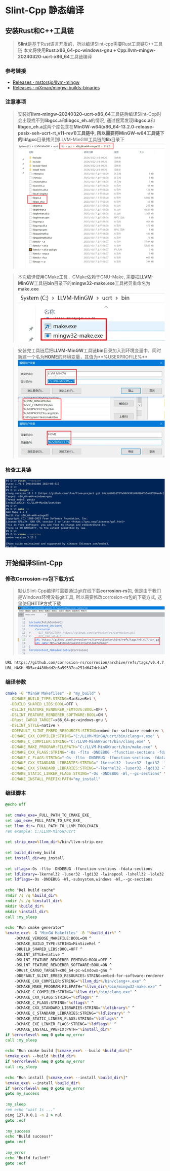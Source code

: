# Slint-Cpp 静态编译

## 安装Rust和C++工具链

> **Slint**是基于Rust语言开发的，所以编译Slint-cpp需要Rust工具链C++工具链
> 本文将使用**Rust:x86_64-pc-windows-gnu + Cpp:llvm-mingw-20240320-ucrt-x86_64**工具链编译
### 参考链接
* [Releases · mstorsjo/llvm-mingw](https://github.com/mstorsjo/llvm-mingw/releases)
* [Releases · niXman/mingw-builds-binaries](https://github.com/niXman/mingw-builds-binaries/releases)

### 注意事项

> 安装好**llvm-mingw-20240320-ucrt-x86_64**工具链后编译Slint-Cpp时会出现找不到**libgcc.a**和**libgcc_eh.a**的情况, 通过搜索发现**libgcc.a**和**libgcc_eh.a**这两个库包含在**MinGW-w64(x86_64-13.2.0-release-posix-seh-ucrt-rt_v11-rev1)**工具链中, 所以需要将MinGW-w64工具链下的**lib\gcc**目录拷贝到LLVM-MinGW工具链的**lib**目录下
![image.png](docs/LIBGCC_ET.png)

> 本次编译使用CMake工具，CMake依赖于GNU-Make, 需要把**LLVM-MinGW**工具链**bin**目录下的**mingw32-make.exe**工具拷贝重命名为**make.exe**
![image.png](docs/mingw-make.png)

> 安装完工具链后把**LLVM-MinGW**工具链**bin**目录加入到环境变量中，同时新建一个名为**HOME**的环境变量，其值为**%USERPROFILE%**
![image.png](docs/llvm-mingw.png)
![image.png](docs/env-home.png)

### 检查工具链
![image.png](docs/toolchain.png)

## 开始编译Slint-Cpp
### 修改Corrosion-rs包下载方式
> 默认Slint-Cpp编译时需要通过git在线下载**corrosion-rs**包, 但是由于我们是Windows环境没有git工具, 所以需要修改corrosion-rs包的下载方式, 这里使用**HTTP**方式下载
![image.png](docs/corrosion-rs.png)

```bash
URL https://github.com/corrosion-rs/corrosion/archive/refs/tags/v0.4.7.tar.gz
URL_HASH MD5=c4430bdd2c6a59537ca251d647dcb4b7
```

### 编译参数
```bash
cmake -G "MinGW Makefiles" -B "my_build" \
  -DCMAKE_BUILD_TYPE:STRING=MinSizeRel \
  -DBUILD_SHARED_LIBS:BOOL=OFF \
  -DSLINT_FEATURE_RENDERER_FEMTOVG:BOOL=OFF \
  -DSLINT_FEATURE_RENDERER_SOFTWARE:BOOL=ON \
  -DRust_CARGO_TARGET=x86_64-pc-windows-gnu \
  -DSLINT_STYLE=native \
  -DDEFAULT_SLINT_EMBED_RESOURCES:STRING=embed-for-software-renderer \
  -DCMAKE_CXX_COMPILER:STRING="C:/LLVM-MinGW/ucrt/bin/clang++.exe" \
  -DCMAKE_C_COMPILER:STRING="C:/LLVM-MinGW/ucrt/bin/clang.exe" \
  -DCMAKE_MAKE_PROGRAM:FILEPATH="C:/LLVM-MinGW/ucrt/bin/make.exe" \
  -DCMAKE_CXX_FLAGS:STRING="-Os -flto -DNDEBUG -ffunction-sections -fdata-sections" \
  -DCMAKE_C_FLAGS:STRING="-Os -flto -DNDEBUG -ffunction-sections -fdata-sections" \
  -DCMAKE_CXX_STANDARD_LIBRARIES:STRING="-lkernel32 -luser32 -lgdi32 -lwinspool -lshell32 -lole32 -loleaut32 -luuid -lcomdlg32 -ladvapi32 -lcomctl32 -liphlpapi -lws2_32 -lntoskrnl -lbcrypt -lopengl32 -luiautomationcore -lpropsys -ldwmapi -limm32 -luxtheme -luserenv" \
  -DCMAKE_CXX_STANDARD_LIBRARIES:STRING="-lkernel32 -luser32 -lgdi32 -lwinspool -lshell32 -lole32 -loleaut32 -luuid -lcomdlg32 -ladvapi32 -lcomctl32 -liphlpapi -lws2_32 -lntoskrnl -lbcrypt -lopengl32 -luiautomationcore -lpropsys -ldwmapi -limm32 -luxtheme -luserenv" \
  -DCMAKE_STATIC_LINKER_FLAGS:STRING="-Os -DNDEBUG -Wl,--gc-sections" \
  -DCMAKE_INSTALL_PREFIX:PATH="my_install"
```

### 编译脚本
```bat
@echo off

set cmake_exe=_FULL_PATH_TO_CMAKE_EXE_
set upx_exe=_FULL_PATH_TO_UPX_EXE_
set llvm_dir=_FULL_PATH_TO_LLVM_TOOLCHAIN_
rem example: C:/LLVM-MinGW/ucrt

set strip_exe=%llvm_dir%/bin/llvm-strip.exe

set build_dir=my_build
set install_dir=my_install

set cflags=-Os -flto -DNDEBUG -ffunction-sections -fdata-sections
set ldlibrary=-lkernel32 -luser32 -lgdi32 -lwinspool -lshell32 -lole32 -loleaut32 -luuid -lcomdlg32 -ladvapi32 -lcomctl32 -liphlpapi -lws2_32 -lntoskrnl -lbcrypt -lopengl32 -luiautomationcore -lpropsys -ldwmapi -limm32 -luxtheme -luserenv
set ldflags=-Os -DNDEBUG -Wl,-subsystem,windows -Wl,--gc-sections

echo "Del build cache"
rmdir /s /q %build_dir%
rmdir /s /q %install_dir%
mkdir %build_dir%
mkdir %install_dir%
call :my_sleep

echo "Run cmake generator"
%cmake_exe% -G "MinGW Makefiles" -B "%build_dir%" ^
	-DCMAKE_VERBOSE_MAKEFILE:BOOL=ON ^
	-DCMAKE_BUILD_TYPE:STRING=MinSizeRel ^
	-DBUILD_SHARED_LIBS:BOOL=OFF ^
	-DSLINT_STYLE=native ^
	-DSLINT_FEATURE_RENDERER_FEMTOVG:BOOL=OFF ^
	-DSLINT_FEATURE_RENDERER_SOFTWARE:BOOL=ON ^
	-DRust_CARGO_TARGET=x86_64-pc-windows-gnu ^
	-DDEFAULT_SLINT_EMBED_RESOURCES:STRING=embed-for-software-renderer ^
	-DCMAKE_CXX_COMPILER:STRING="%llvm_dir%/bin/clang++.exe" ^
	-DCMAKE_MAKE_PROGRAM:FILEPATH="%llvm_dir%/bin/mingw32-make.exe" ^
	-DCMAKE_C_COMPILER:STRING="%llvm_dir%/bin/clang.exe" ^
	-DCMAKE_CXX_FLAGS:STRING="%cflags%" ^
	-DCMAKE_C_FLAGS:STRING="%cflags%" ^
	-DCMAKE_CXX_STANDARD_LIBRARIES:STRING="%ldlibrary%" ^
	-DCMAKE_C_STANDARD_LIBRARIES:STRING="%ldlibrary%" ^
	-DCMAKE_STATIC_LINKER_FLAGS:STRING="%ldflags%" ^
	-DCMAKE_EXE_LINKER_FLAGS:STRING="%ldflags%" ^
	-DCMAKE_INSTALL_PREFIX:PATH="%install_dir%"
if %errorlevel% neq 0 goto my_error
call :my_sleep

echo "Run cmake build [%cmake_exe% --build %build_dir%]"
%cmake_exe% --build %build_dir%
if %errorlevel% neq 0 goto my_error
call :my_sleep

echo "Run install [%cmake_exe% --install %build_dir%]"
%cmake_exe% --install %build_dir%
if %errorlevel% neq 0 goto my_error
goto my_success

:my_sleep
rem echo "wait 1s ..."
ping 127.0.0.1 -n 2 > nul
goto :eof

:my_success
echo "Build success!"
goto :eof

:my_error
echo "Build failed!"
goto :eof
```
